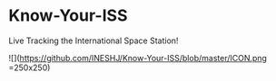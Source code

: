 # Know-Your-ISS
Live Tracking the International Space Station!

![](https://github.com/INESHJ/Know-Your-ISS/blob/master/ICON.png =250x250)
